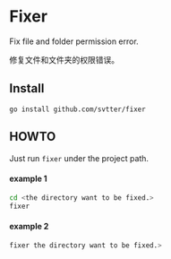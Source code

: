 # Fixer

Fix file and folder permission error.

修复文件和文件夹的权限错误。

## Install

`go install github.com/svtter/fixer`

## HOWTO

Just run `fixer` under the project path.

#### example 1

```bash
cd <the directory want to be fixed.>
fixer
```

#### example 2

```bash
fixer the directory want to be fixed.>
```
